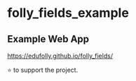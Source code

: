 # folly_fields_example

## Example Web App
https://edufolly.github.io/folly_fields/

:star: to support the project.